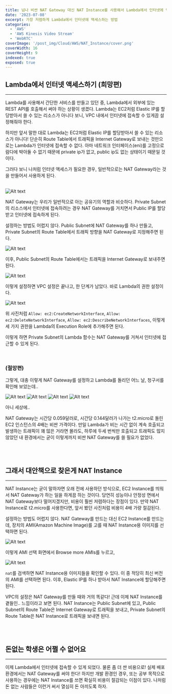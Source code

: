 ```yaml
---
title: 넘나 비싼 NAT Gateway 대신 NAT Instance를 사용해서 Lambda에서 인터넷에 액세스하기
date: '2023-07-08'
excerpt: 가장 저렴하게 Lambda에서 인터넷에 액세스하는 방법
categories:
  - 'AWS'
  - 'AWS Kinesis Video Stream'
  - 'WebRTC'
coverImage: '/post_img/Cloud/AWS/NAT_Instance/cover.png'
coverWidth: 16
coverHeight: 9
indexed: true
exposed: true
---
```


<script>
  import Image from '$lib/components/Image.svelte';
</script>

## Lambda에서 인터넷 액세스하기 (희망편)

---

Lambda를 사용해서 간단한 서비스를 만들고 있던 중, Lambda에서 외부에 있는 REST API를 호출해서 써야 하는 상황이 생겼다.
Lambda는 EC2처럼 Elastic IP를 할당받아서 쓸 수 있는 리소스가 아니다 보니, VPC 내에서 인터넷에 접속할 수 있게끔 설정해줘야 한다.

하지만 앞서 말한 대로 Lambda는 EC2처럼 Elastic IP를 할당받아서 쓸 수 있는 리소스가 아니다!
단순히 Route Table에서 트래픽을 Internet Gateway로 보내는 것만으로는 Lambda가 인터넷에 접속할 수 없다.
아마 네트워크 인터페이스(eni)를 고정으로 람다에 박아둘 수 없기 때문에 private ip가 없고, public ip도 없는 상태이기 때문일 것이다.

그러다 보니 나처럼 인터넷 액세스가 필요한 경우, 일반적으로는 NAT Gateway라는 것을 만들어서 사용하게 된다.

<br>

<Image alt="Alt text" src="/post_img/Cloud/AWS/NAT_Instance/1.png"/>

NAT Gateway는 우리가 일반적으로 아는 공유기의 역할과 비슷하다. Private Subnet의 리소스에서 인터넷에 접속하려는 경우 NAT Gateway를 거치면서 Public IP를 할당받고 인터넷에 접속하게 된다.

설정하는 방법도 어렵지 않다. Public Subnet에 NAT Gateway를 하나 만들고, Private Subnet의 Route Table에서 트래픽 방향을 NAT Gateway로 지정해주면 된다.

<Image alt="Alt text" src="/post_img/Cloud/AWS/NAT_Instance/2.png"/>

이후, Public Subnet의 Route Table에서는 트래픽을 Internet Gateway로 보내주면 된다.

<Image alt="Alt text" src="/post_img/Cloud/AWS/NAT_Instance/3.png"/>

이렇게 설정하면 VPC 설정은 끝나고, 한 단계가 남았다. 바로 Lambda의 권한 설정이다.

<Image alt="Alt text" src="/post_img/Cloud/AWS/NAT_Instance/10.png"/>

위 사진처럼 `Allow: ec2:CreateNetworkInterface`, `Allow: ec2:DeleteNetworkInterface`, `Allow: ec2:DescribeNetworkInterfaces`, 이렇게 세 가지 권한을 Lambda의 Execution Role에 추가해주면 된다.

이렇게 하면 Private Subnet의 Lambda 함수는 NAT Gateway를 거쳐서 인터넷에 접근할 수 있게 된다.

<br>

### (절망편)

그렇게, 대충 이렇게 NAT Gateway를 설정하고 Lambda를 돌리던 어느 날, 청구서를 확인해 보았는데..

<Image alt="Alt text" src="/post_img/Cloud/AWS/NAT_Instance/4.png"/>

<Image alt="Alt text" src="/post_img/Cloud/AWS/NAT_Instance/5.png"/>

<Image alt="Alt text" src="/post_img/Cloud/AWS/NAT_Instance/6.png"/>

<Image alt="Alt text" src="/post_img/Cloud/AWS/NAT_Instance/7.png"/>

아니 세상에..

NAT Gateway는 시간당 0.059달러로, 시간당 0.144달러가 나가는 t2.micro로 돌린 EC2 인스턴스의 4배는 비싼 가격이다.
만일 Lambda가 비는 시간 없이 계속 호출되고 발생하는 트래픽이 꽤 많은 거라면 몰라도, 하루에 두세 번씩만 호출되고 트래픽도 많지 않았던 내 환경에서는 굳이 이렇게까지 비싼 NAT Gateway를 쓸 필요가 없었다.

<br><br>

## 그래서 대안책으로 찾은게 NAT Instance

---

NAT Instance는 굳이 말하자면 오래 전에 사용하던 방식으로, EC2 Instance를 띄워서 NAT Gateway가 하는 일을 하게끔 하는 것이다.
당연히 성능이나 안정성 면에서 NAT Gateway보다 떨어지겠지만, 비용이 훨씬 저렴하다는 장점이 있다. 만약 NAT Instance로 t2.micro를 사용한다면, 앞서 봤던 사진처럼 비용이 4배 가량 절감된다.

설정하는 방법도 어렵지 않다. NAT Gateway를 만드는 대신 EC2 Instance를 만드는데, 장치의 AMI(Amazon Machine Image)를 고를 때 NAT Instance용 이미지를 선택하면 된다.

<Image alt="Alt text" src="/post_img/Cloud/AWS/NAT_Instance/8.png"/>

이렇게 AMI 선택 화면에서 Browse more AMIs를 누르고,

<Image alt="Alt text" src="/post_img/Cloud/AWS/NAT_Instance/9.png"/>

`nat`를 검색하면 NAT Instance용 이미지들을 확인할 수 있다. 이 중 적당히 최신 버전의 AMI를 선택하면 된다. 이후, Elastic IP를 하나 받아서 NAT Instance에 할당해주면 된다.

VPC의 설정은 NAT Gateway를 만들 때와 거의 똑같다! 근데 이제 NAT Instance를 곁들인.. 느낌이라고 보면 된다. NAT Instance는 Public Subnet에 있고, Public Subnet의 Route Table은 Internet Gateway로 트래픽을 보내고, Private Subnet의 Route Table은 NAT Instance로 트래픽을 보내면 된다.

<br><br>

## 돈없는 학생은 어쩔 수 없어요

---

이제 Lambda에서 인터넷에 접속할 수 있게 되었다. 물론 좀 더 싼 비용으로!
실제 배포 환경에서는 NAT Gateway를 써야 한다! 하지만 개발 환경인 경우, 또는 공부 목적으로 사용하는 경우에는 NAT Instance를 쓰면 확실히 비용이 절감되는 이점이 있다. 나처럼 돈 없는 사람들은 이런거 써서 열심히 돈 아끼도록 하자.
